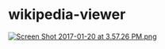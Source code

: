 # wikipedia-viewer
[![Screen Shot 2017-01-20 at 3.57.26 PM.png](https://s30.postimg.org/vght5k2sh/Screen_Shot_2017_01_20_at_3_57_26_PM.png)](https://postimg.org/image/586og6iot/)

